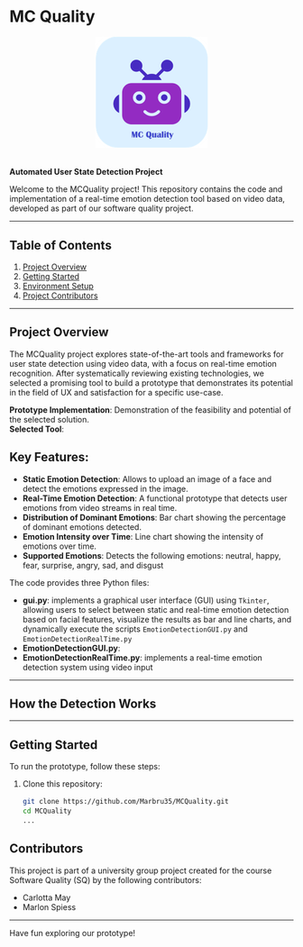 # MC Quality

<div align="center">
  <img src="icons/mcquality.PNG" alt="MC Quality Logo" width="200">
</div>
<br>

**Automated User State Detection Project**

Welcome to the MCQuality project! This repository contains the code and implementation of a real-time emotion detection tool based on video data, developed as part of our software quality project.

---

## Table of Contents
1. [Project Overview](#project-overview)
2. [Getting Started](#getting-started)
3. [Environment Setup](#environment-setup)
4. [Project Contributors](#project-contributors)

---

## Project Overview
The MCQuality project explores state-of-the-art tools and frameworks for user state detection using video data, with a focus on real-time emotion recognition. After systematically reviewing existing technologies, we selected a promising tool to build a prototype that demonstrates its potential in the field of UX and satisfaction for a specific use-case.

**Prototype Implementation**: Demonstration of the feasibility and potential of the selected solution. <br>
**Selected Tool**:

## Key Features:
- **Static Emotion Detection**: Allows to upload an image of a face and detect the emotions expressed in the image.
- **Real-Time Emotion Detection**: A functional prototype that detects user emotions from video streams in real time.
- **Distribution of Dominant Emotions**: Bar chart showing the percentage of dominant emotions detected.
- **Emotion Intensity over Time**: Line chart showing the intensity of emotions over time.
- **Supported Emotions**: Detects the following emotions: neutral, happy, fear, surprise, angry, sad, and disgust

The code provides three Python files:
- **gui.py**: implements a graphical user interface (GUI) using `Tkinter`, allowing users to select between static and real-time emotion detection based on facial features, visualize the results as bar and line charts, and dynamically execute the scripts `EmotionDetectionGUI.py` and `EmotionDetectionRealTime.py`
- **EmotionDetectionGUI.py**: 
- **EmotionDetectionRealTime.py**: implements a real-time emotion detection system using video input

---

## How the Detection Works

---

## Getting Started
To run the prototype, follow these steps:

1. Clone this repository:
   ```bash
   git clone https://github.com/Marbru35/MCQuality.git
   cd MCQuality
   ...

##  Contributors
This project is part of a university group project created for the course Software Quality (SQ) by the following contributors: 
- Carlotta May
- Marlon Spiess
---

Have fun exploring our prototype! 
